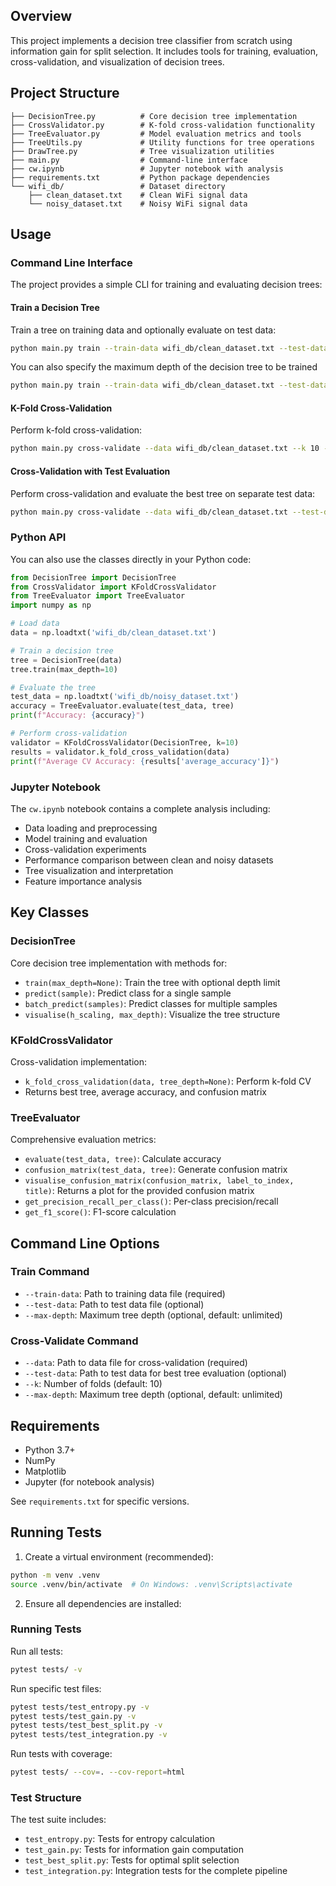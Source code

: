 ## Overview

This project implements a decision tree classifier from scratch using information gain for split selection. It includes tools for training, evaluation, cross-validation, and visualization of decision trees.

## Project Structure

```
├── DecisionTree.py          # Core decision tree implementation
├── CrossValidator.py        # K-fold cross-validation functionality
├── TreeEvaluator.py         # Model evaluation metrics and tools
├── TreeUtils.py             # Utility functions for tree operations
├── DrawTree.py              # Tree visualization utilities
├── main.py                  # Command-line interface
├── cw.ipynb                 # Jupyter notebook with analysis
├── requirements.txt         # Python package dependencies
└── wifi_db/                 # Dataset directory
    ├── clean_dataset.txt    # Clean WiFi signal data
    └── noisy_dataset.txt    # Noisy WiFi signal data
```

## Usage

### Command Line Interface

The project provides a simple CLI for training and evaluating decision trees:

#### Train a Decision Tree

Train a tree on training data and optionally evaluate on test data:

```bash
python main.py train --train-data wifi_db/clean_dataset.txt --test-data wifi_db/noisy_dataset.txt
```

You can also specify the maximum depth of the decision tree to be trained

```bash
python main.py train --train-data wifi_db/clean_dataset.txt --test-data wifi_db/noisy_dataset.txt --max-depth 100
```

#### K-Fold Cross-Validation

Perform k-fold cross-validation:

```bash
python main.py cross-validate --data wifi_db/clean_dataset.txt --k 10 --max-depth 1000
```

#### Cross-Validation with Test Evaluation

Perform cross-validation and evaluate the best tree on separate test data:

```bash
python main.py cross-validate --data wifi_db/clean_dataset.txt --test-data wifi_db/noisy_dataset.txt --k 10 --max-depth 1000
```

### Python API

You can also use the classes directly in your Python code:

```python
from DecisionTree import DecisionTree
from CrossValidator import KFoldCrossValidator
from TreeEvaluator import TreeEvaluator
import numpy as np

# Load data
data = np.loadtxt('wifi_db/clean_dataset.txt')

# Train a decision tree
tree = DecisionTree(data)
tree.train(max_depth=10)

# Evaluate the tree
test_data = np.loadtxt('wifi_db/noisy_dataset.txt')
accuracy = TreeEvaluator.evaluate(test_data, tree)
print(f"Accuracy: {accuracy}")

# Perform cross-validation
validator = KFoldCrossValidator(DecisionTree, k=10)
results = validator.k_fold_cross_validation(data)
print(f"Average CV Accuracy: {results['average_accuracy']}")
```

### Jupyter Notebook

The `cw.ipynb` notebook contains a complete analysis including:
- Data loading and preprocessing
- Model training and evaluation
- Cross-validation experiments
- Performance comparison between clean and noisy datasets
- Tree visualization and interpretation
- Feature importance analysis

## Key Classes

### DecisionTree
Core decision tree implementation with methods for:
- `train(max_depth=None)`: Train the tree with optional depth limit
- `predict(sample)`: Predict class for a single sample
- `batch_predict(samples)`: Predict classes for multiple samples
- `visualise(h_scaling, max_depth)`: Visualize the tree structure

### KFoldCrossValidator
Cross-validation implementation:
- `k_fold_cross_validation(data, tree_depth=None)`: Perform k-fold CV
- Returns best tree, average accuracy, and confusion matrix

### TreeEvaluator
Comprehensive evaluation metrics:
- `evaluate(test_data, tree)`: Calculate accuracy
- `confusion_matrix(test_data, tree)`: Generate confusion matrix
- `visualise_confusion_matrix(confusion_matrix, label_to_index, title)`: Returns a plot for the provided confusion matrix
- `get_precision_recall_per_class()`: Per-class precision/recall
- `get_f1_score()`: F1-score calculation

## Command Line Options

### Train Command
- `--train-data`: Path to training data file (required)
- `--test-data`: Path to test data file (optional)
- `--max-depth`: Maximum tree depth (optional, default: unlimited)

### Cross-Validate Command
- `--data`: Path to data file for cross-validation (required)
- `--test-data`: Path to test data for best tree evaluation (optional)
- `--k`: Number of folds (default: 10)
- `--max-depth`: Maximum tree depth (optional, default: unlimited)

## Requirements

- Python 3.7+
- NumPy
- Matplotlib
- Jupyter (for notebook analysis)

See `requirements.txt` for specific versions.

## Running Tests

1. Create a virtual environment (recommended):
```bash
python -m venv .venv
source .venv/bin/activate  # On Windows: .venv\Scripts\activate
```

2. Ensure all dependencies are installed:


### Running Tests

Run all tests:
```bash
pytest tests/ -v
```

Run specific test files:
```bash
pytest tests/test_entropy.py -v
pytest tests/test_gain.py -v
pytest tests/test_best_split.py -v
pytest tests/test_integration.py -v
```

Run tests with coverage:
```bash
pytest tests/ --cov=. --cov-report=html
```

### Test Structure

The test suite includes:
- `test_entropy.py`: Tests for entropy calculation
- `test_gain.py`: Tests for information gain computation
- `test_best_split.py`: Tests for optimal split selection
- `test_integration.py`: Integration tests for the complete pipeline